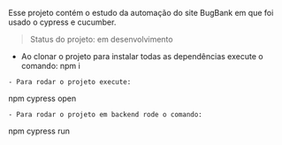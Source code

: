 Esse projeto contém o estudo da automação do site BugBank em que foi usado o cypress e cucumber.
> Status do projeto: em desenvolvimento
- Ao clonar o projeto para instalar todas as dependências execute o comando: 
npm i
```
- Para rodar o projeto execute:
```
 npm cypress open
 ```
- Para rodar o projeto em backend rode o comando:
```
 npm cypress run
 ```

